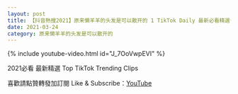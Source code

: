 ```yaml
---
layout: post
title: 【抖音熱搜2021】原来懒羊羊的头发是可以散开的 1 TikTok Daily 最新必看精選合集2021 03 24
date: 2021-03-24
category: 原来懒羊羊的头发是可以散开的
---
```


{% include youtube-video.html id="J_7OoVwpEVI" %}

2021必看 最新精選 Top TikTok Trending Clips

喜歡請點贊轉發加訂閱 Like & Subscribe：[YouTube](https://www.youtube.com/channel/UCAoR7VcanIPd04uEq_GIylA/videos)

